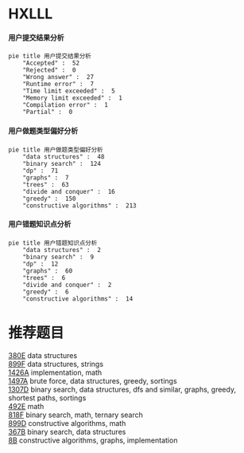# HXLLL

<!-- tabs:start -->



#### **用户提交结果分析**

```mermaid
pie title 用户提交结果分析
    "Accepted" :  52
    "Rejected" :  0
    "Wrong answer" :  27
    "Runtime error" :  7
    "Time limit exceeded" :  5
    "Memory limit exceeded" :  1
    "Compilation error" :  1
    "Partial" :  0
```

#### **用户做题类型偏好分析**

```mermaid
pie title 用户做题类型偏好分析
    "data structures" :  48
    "binary search" :  124
    "dp" :  71
    "graphs" :  7
    "trees" :  63
    "divide and conquer" :  16
    "greedy" :  150
    "constructive algorithms" :  213
```
#### **用户错题知识点分析**

```mermaid
pie title 用户错题知识点分析
    "data structures" :  2
    "binary search" :  9
    "dp" :  12
    "graphs" :  60
    "trees" :  6
    "divide and conquer" :  2
    "greedy" :  6
    "constructive algorithms" :  14
```



<!-- tabs:end -->
# 推荐题目
[380E](https://codeforces.com/contest/380/problem/E)		data structures		  
[899F](https://codeforces.com/contest/899/problem/F)		data structures,
                        strings		  
[1426A](https://codeforces.com/contest/1426/problem/A)		implementation,
                        math		  
[1497A](https://codeforces.com/contest/1497/problem/A)		brute force,
                        data structures,
                        greedy,
                        sortings		  
[1307D](https://codeforces.com/contest/1307/problem/D)		binary search,
                        data structures,
                        dfs and similar,
                        graphs,
                        greedy,
                        shortest paths,
                        sortings		  
[492E](https://codeforces.com/contest/492/problem/E)		math		  
[818F](https://codeforces.com/contest/818/problem/F)		binary search,
                        math,
                        ternary search		  
[899D](https://codeforces.com/contest/899/problem/D)		constructive algorithms,
                        math		  
[367B](https://codeforces.com/contest/367/problem/B)		binary search,
                        data structures		  
[8B](https://codeforces.com/contest/8/problem/B)		constructive algorithms,
                        graphs,
                        implementation		  
